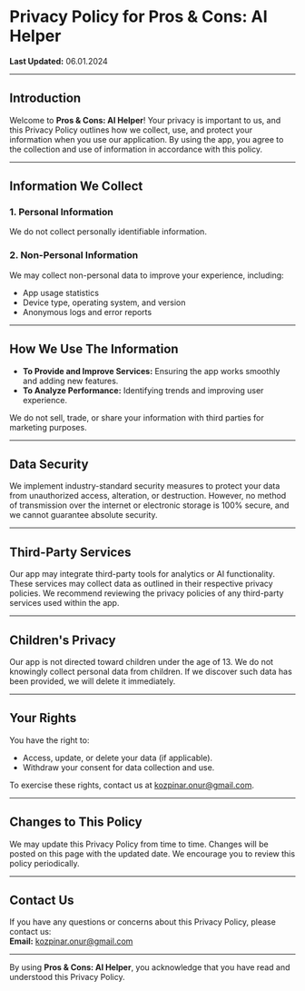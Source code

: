 # Privacy Policy for **Pros & Cons: AI Helper**

**Last Updated:** 06.01.2024

---

## Introduction  
Welcome to **Pros & Cons: AI Helper**! Your privacy is important to us, and this Privacy Policy outlines how we collect, use, and protect your information when you use our application. By using the app, you agree to the collection and use of information in accordance with this policy.

---

## Information We Collect  

### 1. **Personal Information**  
We do not collect personally identifiable information.

### 2. **Non-Personal Information**  
We may collect non-personal data to improve your experience, including:  
- App usage statistics  
- Device type, operating system, and version  
- Anonymous logs and error reports  

---

## How We Use The Information  

- **To Provide and Improve Services:** Ensuring the app works smoothly and adding new features.  
- **To Analyze Performance:** Identifying trends and improving user experience.  

We do not sell, trade, or share your information with third parties for marketing purposes.  

---

## Data Security  
We implement industry-standard security measures to protect your data from unauthorized access, alteration, or destruction. However, no method of transmission over the internet or electronic storage is 100% secure, and we cannot guarantee absolute security.

---

## Third-Party Services  
Our app may integrate third-party tools for analytics or AI functionality. These services may collect data as outlined in their respective privacy policies. We recommend reviewing the privacy policies of any third-party services used within the app.

---

## Children's Privacy  
Our app is not directed toward children under the age of 13. We do not knowingly collect personal data from children. If we discover such data has been provided, we will delete it immediately.

---

## Your Rights  
You have the right to:  
- Access, update, or delete your data (if applicable).  
- Withdraw your consent for data collection and use.  

To exercise these rights, contact us at kozpinar.onur@gmail.com.  

---

## Changes to This Policy  
We may update this Privacy Policy from time to time. Changes will be posted on this page with the updated date. We encourage you to review this policy periodically.

---

## Contact Us  
If you have any questions or concerns about this Privacy Policy, please contact us:  
**Email:** kozpinar.onur@gmail.com

---

By using **Pros & Cons: AI Helper**, you acknowledge that you have read and understood this Privacy Policy.
